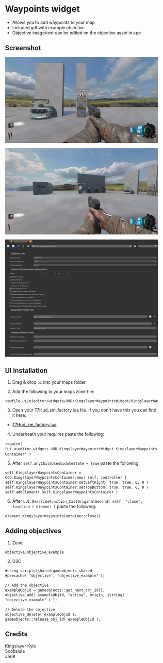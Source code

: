 # Waypoints widget
- Allows you to add waypoints to your map
- Included gdt with example objective
- Objective image/text can be edited on the objective asset in ape

## Screenshot
![Example1](Screenshots/preview_01.png)

![Example2](Screenshots/preview_02.png)

![Example3](Screenshots/preview_03.png)

## UI Installation
1) Drag & drop `ui` into your maps folder

2) Add the following to your maps zone file:

```
rawfile,ui/uieditor/widgets/HUD/KingslayerWaypointsWidget/KingslayerWaypointsContainer.lua
```

3) Open your T7Hud_zm_factory.lua file. If you don't have this you can find it here:
- [T7Hud_zm_factory.lua](https://github.com/KingslayerKyle/T7LuaRepo/blob/main/Ship/ui/uieditor/menus/hud/T7Hud_zm_factory.lua)

4) Underneath your requires paste the following:

`require( "ui.uieditor.widgets.HUD.KingslayerWaypointsWidget.KingslayerWaypointsContainer" )`

5) After `self.anyChildUsesUpdateState = true` paste the following:

```
self.KingslayerWaypointsContainer = CoD.KingslayerWaypointsContainer.new( self, controller )
self.KingslayerWaypointsContainer:setLeftRight( true, true, 0, 0 )
self.KingslayerWaypointsContainer:setTopBottom( true, true, 0, 0 )
self:addElement( self.KingslayerWaypointsContainer )
```

6) After `LUI.OverrideFunction_CallOriginalSecond( self, "close", function ( element )` paste the following:

`element.KingslayerWaypointsContainer:close()`

## Adding objectives

1) Zone
```
objective,objective_example
```

2) GSC
```
#using scripts\shared\gameobjects_shared;
#precache( "objective", "objective_example" );

// Add the objective
exampleObjId = gameobjects::get_next_obj_id();
objective_add( exampleObjId, "active", origin, istring( "objective_example" ) );

// Delete the objective
objective_delete( exampleObjId );
gameobjects::release_obj_id( exampleObjId );
```

## Credits
Kingslayer Kyle\
Scobalula\
JariK